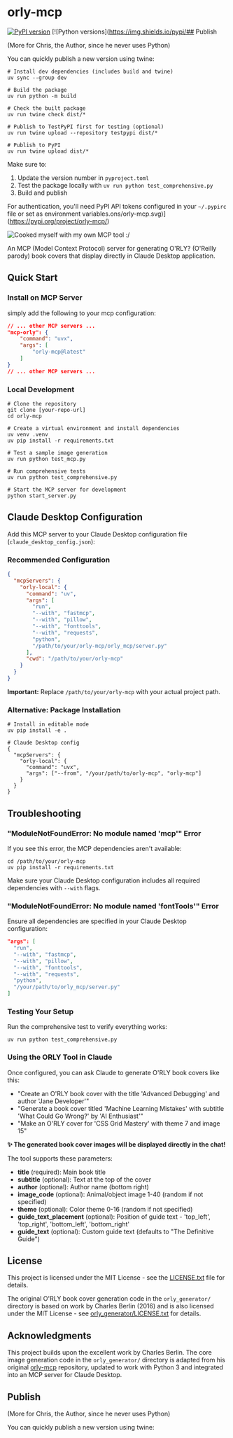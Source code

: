 # orly-mcp

[![PyPI version](https://img.shields.io/pypi/v/orly-mcp.svg)](https://pypi.org/project/orly-mcp/)
[![Python versions](https://img.shields.io/pypi/## Publish

(More for Chris, the Author, since he never uses Python)

You can quickly publish a new version using twine:

```shell
# Install dev dependencies (includes build and twine)
uv sync --group dev

# Build the package
uv run python -m build

# Check the built package
uv run twine check dist/*

# Publish to TestPyPI first for testing (optional)
uv run twine upload --repository testpypi dist/*

# Publish to PyPI
uv run twine upload dist/*
```

Make sure to:
1. Update the version number in `pyproject.toml`
2. Test the package locally with `uv run python test_comprehensive.py`
3. Build and publish

For authentication, you'll need PyPI API tokens configured in your `~/.pypirc` file or set as environment variables.ons/orly-mcp.svg)](https://pypi.org/project/orly-mcp/)

![Cooked myself with my own MCP tool :/](./demo.png)

An MCP (Model Context Protocol) server for generating O'RLY? (O'Reilly parody) book covers that display directly in Claude Desktop application.

## Quick Start

### Install on MCP Server

simply add the following to your mcp configuration:

```json
// ... other MCP servers ...
"mcp-orly": {
    "command": "uvx",
    "args": [
        "orly-mcp@latest"
    ]
}
// ... other MCP servers ...
```

### Local Development

```shell
# Clone the repository
git clone [your-repo-url]
cd orly-mcp

# Create a virtual environment and install dependencies
uv venv .venv
uv pip install -r requirements.txt

# Test a sample image generation
uv run python test_mcp.py

# Run comprehensive tests
uv run python test_comprehensive.py

# Start the MCP server for development
python start_server.py
```

## Claude Desktop Configuration

Add this MCP server to your Claude Desktop configuration file (`claude_desktop_config.json`):

### Recommended Configuration

```json
{
  "mcpServers": {
    "orly-local": {
      "command": "uv",
      "args": [
        "run",
        "--with", "fastmcp",
        "--with", "pillow",
        "--with", "fonttools",
        "--with", "requests",
        "python",
        "/path/to/your/orly-mcp/orly_mcp/server.py"
      ],
      "cwd": "/path/to/your/orly-mcp"
    }
  }
}
```

**Important:** Replace `/path/to/your/orly-mcp` with your actual project path.

### Alternative: Package Installation

```shell
# Install in editable mode
uv pip install -e .

# Claude Desktop config
{
  "mcpServers": {
    "orly-local": {
      "command": "uvx",
      "args": ["--from", "/your/path/to/orly-mcp", "orly-mcp"]
    }
  }
}
```

## Troubleshooting

### "ModuleNotFoundError: No module named 'mcp'" Error

If you see this error, the MCP dependencies aren't available:

```shell
cd /path/to/your/orly-mcp
uv pip install -r requirements.txt
```

Make sure your Claude Desktop configuration includes all required dependencies with `--with` flags.

### "ModuleNotFoundError: No module named 'fontTools'" Error

Ensure all dependencies are specified in your Claude Desktop configuration:

```json
"args": [
  "run",
  "--with", "fastmcp",
  "--with", "pillow",
  "--with", "fonttools", 
  "--with", "requests",
  "python",
  "/your/path/to/orly_mcp/server.py"
]
```

### Testing Your Setup

Run the comprehensive test to verify everything works:

```shell
uv run python test_comprehensive.py
```

### Using the ORLY Tool in Claude

Once configured, you can ask Claude to generate O'RLY book covers like this:

- "Create an O'RLY book cover with the title 'Advanced Debugging' and author 'Jane Developer'"
- "Generate a book cover titled 'Machine Learning Mistakes' with subtitle 'What Could Go Wrong?' by 'AI Enthusiast'"
- "Make an O'RLY cover for 'CSS Grid Mastery' with theme 7 and image 15"

**✨ The generated book cover images will be displayed directly in the chat!**

The tool supports these parameters:
- **title** (required): Main book title
- **subtitle** (optional): Text at the top of the cover
- **author** (optional): Author name (bottom right)
- **image_code** (optional): Animal/object image 1-40 (random if not specified)
- **theme** (optional): Color theme 0-16 (random if not specified)  
- **guide_text_placement** (optional): Position of guide text - 'top_left', 'top_right', 'bottom_left', 'bottom_right'
- **guide_text** (optional): Custom guide text (defaults to "The Definitive Guide")

## License

This project is licensed under the MIT License - see the [LICENSE.txt](LICENSE.txt) file for details.

The original O'RLY book cover generation code in the `orly_generator/` directory is based on work by Charles Berlin (2016) and is also licensed under the MIT License - see [orly_generator/LICENSE.txt](orly_generator/LICENSE.txt) for details.

## Acknowledgments

This project builds upon the excellent work by Charles Berlin. The core image generation code in the `orly_generator/` directory is adapted from his original [orly-mcp](https://github.com/charleshberlin/orly-mcp) repository, updated to work with Python 3 and integrated into an MCP server for Claude Desktop.

## Publish

(More for Chris, the Author, since he never uses Python)

You can quickly publish a new version using twine:

```shell